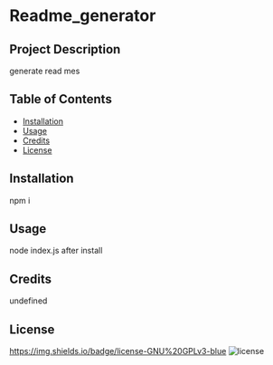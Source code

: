 
  # Readme_generator

  ## Project Description
  
  generate read mes
  
  ## Table of Contents
  
  * [Installation](#installation)
  * [Usage](#usage)
  * [Credits](#credits)
  * [License](#license)
  
  ## Installation

  npm i
  
  ## Usage 
  
  node index.js after install
  
  
  ## Credits
  
  undefined
  
  
  ## License
  https://img.shields.io/badge/license-GNU%20GPLv3-blue
  ![license](https://img.shields.io/badge/license-MIT-blue)
